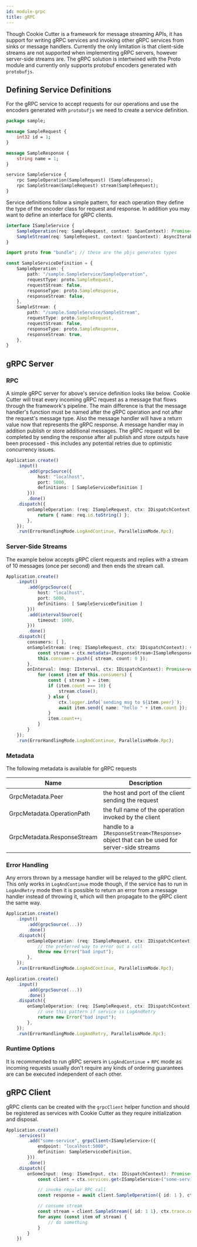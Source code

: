 ```yaml
---
id: module-grpc
title: gRPC
---
```


Though Cookie Cutter is a framework for message streaming APIs, it has support for writing gRPC services and invoking other gRPC services from sinks or message handlers. Currently the only limitation is that client-side streams are not supported when implementing gRPC servers, however server-side streams are. The gRPC solution is intertwined with the Proto module and currently only supports protobuf encoders generated with `protobufjs`.

## Defining Service Definitions

For the gRPC service to accept requests for our operations and use the encoders generated with `protobufjs` we need to create a service definition.

```protobuf
package sample;

message SampleRequest {
    int32 id = 1;
}

message SampleResponse {
    string name = 1;
}

service SampleService {
    rpc SampleOperation(SampleRequest) (SampleResponse);
    rpc SampleStream(SampleRequest) stream(SampleRequest);
}
```

Service definitions follow a simple pattern, for each operation they define the type of the encoder class for request and response. In addition you may want to define an interface for gRPC clients.

```typescript
interface ISampleService {
    SampleOperation(req: SampleRequest, context: SpanContext): Promise<SampleResponse>;
    SampleStream(req: SampleRequest, context: SpanContext): AsyncIterableIterator<SampleResponse>;
}
```

```typescript
import proto from "bundle"; // these are the pbjs generates types

const SampleServiceDefinition = {
    SampleOperation: {
        path: "/sample.SampleService/SampleOperation",
        requestType: proto.SampleRequest,
        requestStream: false,
        responseType: proto.SampleResponse,
        responseStream: false,
    },
    SampleStream: {
        path: "/sample.SampleService/SampleStream",
        requestType: proto.SampleRequest,
        requestStream: false,
        responseType: proto.SampleResponse,
        responseStream: true,
    },
}
```

## gRPC Server

### RPC

A simple gRPC server for above's service definition looks like below. Cookie Cutter will treat every incoming gRPC request as a message that flows through the framework's pipeline. The main difference is that the message handler's function must be named after the gRPC operation and not after the request's message type. Also the message handler will have a return value now that represents the gRPC response. A message handler may in addition publish or store additional messages. The gRPC request will be completed by sending the response after all publish and store outputs have been processed - this includes any potential retries due to optimistic concurrency issues.

```typescript
Application.create()
    .input()
        .add(grpcSource({
            host: "localhost",
            port: 5000,
            definitions: [ SampleServiceDefinition ]
        }))
        .done()
    .dispatch({
        onSampleOperation: (req: ISampleRequest, ctx: IDispatchContext): ISampleResponse => {
            return { name: req.id.toString() };
        },
    });
    .run(ErrorHandlingMode.LogAndContinue, ParallelismMode.Rpc);
```

### Server-Side Streams

The example below accepts gRPC client requests and replies with a stream of 10 messages (once per second) and then ends the stream call.

```typescript
Application.create()
    .input()
        .add(grpcSource({
            host: "localhost",
            port: 5000,
            definitions: [ SampleServiceDefinition ]
        }))
        .add(intervalSource({
            timeout: 1000,
        }))
        .done()
    .dispatch({
        consumers: [ ],
        onSampleStream: (req: ISampleRequest, ctx: IDispatchContext): void => {
            const stream = ctx.metadata<IResponseStream<ISampleResponse>>(GrpcMetadata.ResponseStream);
            this.consumers.push({ stream, count: 0 });
        },
        onInterval: (msg: IInterval, ctx: IDispatchContext): Promise<void> => {
            for (const item of this.consumers) {
                const { stream } = item;
                if (item.count === 10) {
                    stream.close();
                } else {
                    ctx.logger.info(`sending msg to ${item.peer}`);
                    await item.send({ name: "hello " + item.count });
                }
                item.count++;
            }
        }
    });
    .run(ErrorHandlingMode.LogAndContinue, ParallelismMode.Rpc);
```

### Metadata

The following metadata is available for gRPC requests

| Name | Description |
|------|-------------|
| GrpcMetadata.Peer | the host and port of the client sending the request |
| GrpcMetadata.OperationPath | the full name of the operation invoked by the client |
| GrpcMetadata.ResponseStream | handle to a `IResponseStream<TResponse>` object that can be used for server-side streams |

### Error Handling

Any errors thrown by a message handler will be relayed to the gRPC client. This only works in `LogAndContinue` mode though, if the service has to run in `LogAndRetry` mode then it is possible to return an error from a message handler instead of throwing it, which will then propagate to the gRPC client the same way.

```typescript
Application.create()
    .input()
        .add(grpcSource(...))
        .done()
    .dispatch({
        onSampleOperation: (req: ISampleRequest, ctx: IDispatchContext): ISampleResponse => {
            // the preferred way to error out a call
            throw new Error("bad input");
        },
    });
    .run(ErrorHandlingMode.LogAndContinue, ParallelismMode.Rpc);

Application.create()
    .input()
        .add(grpcSource(...))
        .done()
    .dispatch({
        onSampleOperation: (req: ISampleRequest, ctx: IDispatchContext): ISampleResponse | Error => {
            // use this pattern if service is LogAndRetry
            return new Error("bad input");
        },
    });
    .run(ErrorHandlingMode.LogAndRetry, ParallelismMode.Rpc);
```

### Runtime Options

It is recommended to run gRPC servers in `LogAndContinue` + `RPC` mode as incoming requests usually don't require any kinds of ordering guarantees are can be executed independent of each other.

## gRPC Client

gRPC clients can be created with the `grpcClient` helper function and should be registered as services with Cookie Cutter as they require initialization and disposal.

```typescript
Application.create()
    .services()
        .add("some-service", grpcClient<ISampleService>({
            endpoint: "localhost:5000",
            definition: SampleServiceDefinition,
        }))
        .done()
    .dispatch({
        onSomeInput: (msg: ISomeInput, ctx: IDispatchContext): Promise<void> => {
            const client = ctx.services.get<ISampleService>("some-service");

            // invoke regular RPC call
            const response = await client.SampleOperation({ id: 1 }, ctx.trace.context);

            // consume stream
            const stream = client.SampleStream({ id: 1 1}, ctx.trace.context);
            for async (const item of stream) {
                // do something
            }
        }
    })
```
